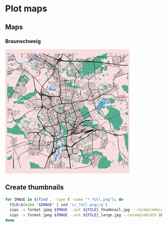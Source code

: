 # Plot maps

## Maps

### Braunschweig

[![RLB-01](braunschweig/rlb-01/map_thumbnail.jpg)](braunschweig/rlb-01)

## Create thumbnails

```sh
for IMAGE in $(find . -type f -name "*_full.png"); do
  FILE=$(echo "$IMAGE" | sed 's/_full.png//g')
  sips -s format jpeg $IMAGE --out ${FILE}_thumbnail.jpg --resampleHeight 400 -s formatOptions 80
  sips -s format jpeg $IMAGE --out ${FILE}_large.jpg --resampleWidth 1000 -s formatOptions 80
done
```
